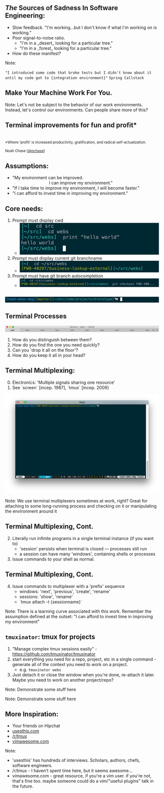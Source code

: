 <!-- empty slide -->



_The_ Sources of Sadness In Software Engineering:
-------------------------------------------------

* <!-- .element class="fragment" --> Slow feedback. <span class="fragment">"I'm working...<span class="fragment">but I don't know if what I'm working on is working."</span></span>
* <!-- .element class="fragment" --> Poor signal-to-noise ratio.
  - <!-- .element class="fragment" --> "I'm in a _desert_ looking for a particular tree."
  - <!-- .element class="fragment" --> "I'm in a _forest_ looking for a particular tree."
* How do these manifest? <!-- .element class="fragment" -->

Note:

`"I introduced some code that broke tests but I didn't know about it until my code got to {integration environment}"`
`Spring Callstack`



Make Your Machine Work For You.
-------------------------------

Note:
Let's not be subject to the behavior of our work environments.
Instead, let's control our environments.
Can people share more of this?



Terminal improvements for fun and profit*
-----------------------------------------

<br/>

<small class="fragment small">
	*Where 'profit' is increased productivity, gratification, and radical self-actualization.
</small>

<br/>

<small style="display: block;">Noah Chase [<a style="line-height: inherit;" href="http://twitter.com/nchase">@nchase</a>]</small>



Assumptions:
------------

* "My environment can be improved. <br/> <span style="padding-left: 120px;"></span> I can improve my environment."
* "If I take time to improve my environment, I will become faster." <!-- .element: class="fragment" -->
* "I can afford to invest time in improving my environment." <!-- .element: class="fragment" -->



Core needs:
-----------

1. Prompt must display cwd                             <!-- .element: class="fragment nolist" -->
	- ![/images/00-00-cwd.png](/images/00-00-cwd.png)    <!-- .element: class="fragment" -->
2. Prompt must display current git branchname          <!-- .element: class="fragment nolist" -->
	- ![/images/00-01-git-branch.png](/images/00-01-git-branch.png)    <!-- .element: class="fragment" -->
3. Prompt must have git branch autocompletion          <!-- .element: class="fragment nolist" -->
	- ![/images/00-01-git-completion.png](/images/00-01-git-completion.png)    <!-- .element: class="fragment" -->



<!-- empty slide -->


<!-- spinning dollar signs. -->

<i class="fa fa-usd fa-spin"></i> <i class="fa fa-usd fa-spin"></i> <i class="fa fa-usd fa-spin"></i>
-----------

![/images/00-00-icing.png](/images/00-00-icing.png)    <!-- .element: class="fragment" -->



Terminal Processes
------------------

![/images/03-00-terminals.png](/images/03-00-terminals.png)    <!-- .element: class="fragment" -->

1. How do you distinguish between them? <!-- .element: class="fragment" -->
2. How do you find the one you need quickly? <!-- .element: class="fragment" -->
3. Can you 'drop it all on the floor'? <!-- .element: class="fragment" -->
4. How do you keep it all in your head? <!-- .element: class="fragment" -->



Terminal Multiplexing:
----------------------

0. <!-- .element: class="fragment" --> Electronics: 'Multiple signals sharing one resource'
1. <!-- .element: class="fragment" --> See `screen` [incep. 1987], `tmux` [incep. 2009]

![/images/04-00-multiplexer.png](/images/04-00-multiplexer.png)    <!-- .element: class="fragment" -->

Note:
We use terminal multiplexers sometimes at work, right?
Great for attaching to some long-running process and checking on it or manipulating the environment around it



Terminal Multiplexing, Cont.
----------------------------

2. Literally run infinite programs in a single terminal instance (if you want to) <!-- .element: class="fragment" -->
	- 'session' persists when terminal is closed &mdash; processes still run <!-- .element: class="fragment" -->
	- a session can have many 'windows', containing shells or processes <!-- .element: class="fragment" -->
3. Issue commands to your shell as normal. <!-- .element: class="fragment" -->



Terminal Multiplexing, Cont.
----------------------------

4. Issue commands to multiplexer with a 'prefix' sequence
	* windows: 'next', 'previous', 'create', 'rename' <!-- .element: class="fragment" -->
	* sessions: 'show', 'rename' <!-- .element: class="fragment" -->
	* <!-- .element: class="fragment" --> `tmux attach -t {sessionname}` 

Note:
There is a learning curve associated with this work. Remember the assumption defined at the outset: "I can afford to invest time in improving my environment"



`tmuxinator`: tmux for projects
-------------------------------

1. "Manage complex tmux sessions easily" - https://github.com/tmuxinator/tmuxinator
2. start everything you need for a repo, project, etc in a single command - generate all of the context you need to work on a project. <!-- .element: class="fragment" -->
	* e.g. `tmuxinator webs`
3. Just detach it or close the window when you're done, re-attach it later. Maybe you need to work on another project/repo? <!-- .element: class="fragment" -->

Note:
Demonstrate some stuff here



<!-- empty slide -->

Note:
Demonstrate some stuff here



More Inspiration:
-----------------

* Your friends on Hipchat
* [usesthis.com](http://usesthis.com/)
* [/r/tmux](http://www.reddit.com/r/tmux/)
* [vimawesome.com](http://vimawesome.com/)

Note:
* 'usesthis' has hundreds of interviews. Scholars, authors, chefs, software engineers.
* /r/tmux - I haven't spent time here, but it seems awesome...
* vimawesome.com - great resource, if you're a vim user. if you're not, that's fine too. maybe someone could do a vim/"useful plugins" talk in the future.
